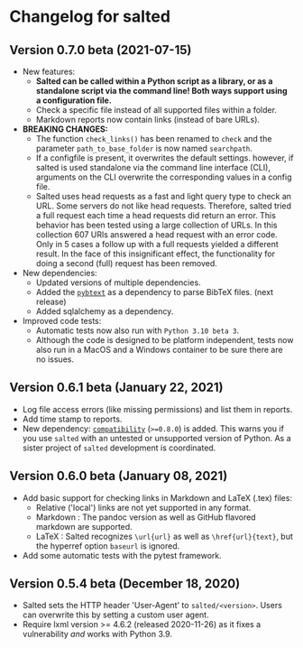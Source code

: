 # Changelog for salted

## Version 0.7.0 beta (2021-07-15)

* New features:
  * **Salted can be called within a Python script as a library, or as a standalone script via the command line! Both ways support using a configuration file.**
  * Check a specific file instead of all supported files within a folder.
  * Markdown reports now contain links (instead of bare URLs).
* **BREAKING CHANGES:**
  *  The function `check_links()` has been renamed to `check`  and the parameter `path_to_base_folder` is now named `searchpath`.
  * If a configfile is present, it overwrites the default settings. however, if salted is used standalone via the command line interface (CLI), arguments on the CLI overwrite the corresponding values in a config file.
  * Salted uses head requests as a fast and light query type to check an URL. Some servers do not like head requests. Therefore, salted tried a full request each time a head requests did return an error. This behavior has been tested using a large collection of URLs. In this collection 607 URls answered a head request with an error code. Only in 5 cases a follow up with a full requests yielded a different result. In the face of this insignificant effect, the functionality for doing a second (full) request has been removed.
* New dependencies:
  * Updated versions of multiple dependencies.
  * Added the [`pybtext`](https://pypi.org/project/pybtex/) as a dependency to parse BibTeX files. (next release)
  * Added sqlalchemy as a dependency.
* Improved code tests:
    * Automatic tests now also run with `Python 3.10 beta 3`.
    * Although the code is designed to be platform independent, tests now also run in a MacOS and a Windows container to be sure there are no issues.


## Version 0.6.1 beta (January 22, 2021)

* Log file access errors (like missing permissions) and list them in reports.
* Add time stamp to reports.
* New dependency: [`compatibility`](https://github.com/RuedigerVoigt/compatibility) (`>=0.8.0`) is added. This warns you if you use `salted` with an untested or unsupported version of Python. As a sister project of `salted` development is coordinated.

## Version 0.6.0 beta (January 08, 2021)

* Add basic support for checking links in Markdown and LaTeX (.tex) files:
    * Relative ('local') links are not yet supported in any format.
    * Markdown : The pandoc version as well as GitHub flavored markdown are supported.
    * LaTeX : Salted recognizes `\url{url}` as well as `\href{url}{text}`, but the hyperref option `baseurl` is ignored.
* Add some automatic tests with the pytest framework.

## Version 0.5.4 beta (December 18, 2020)

* Salted sets the HTTP header 'User-Agent' to `salted/<version>`. Users can overwrite this by setting a custom user agent.
* Require lxml version >= 4.6.2 (released 2020-11-26) as it fixes a vulnerability *and* works with Python 3.9.